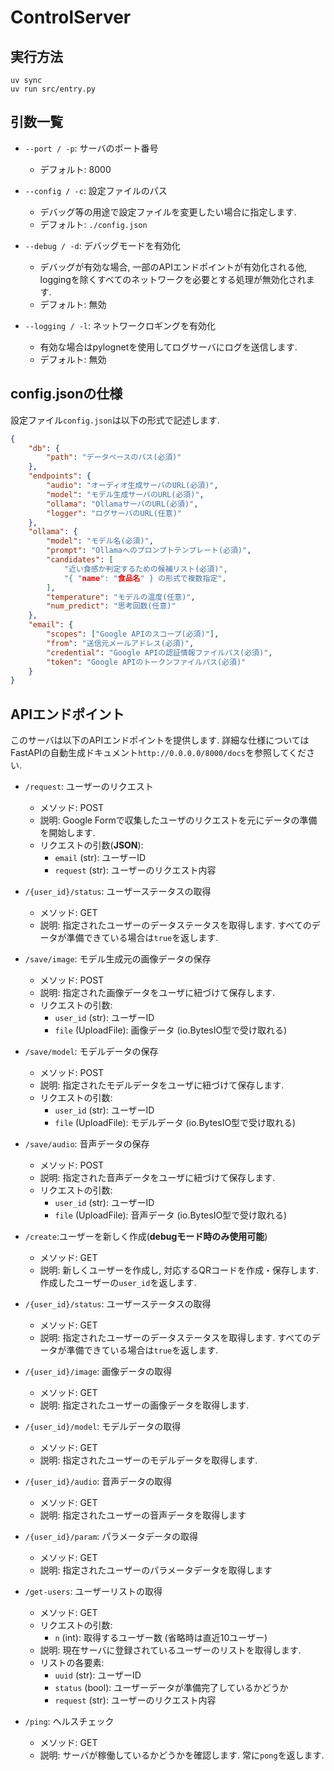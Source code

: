 # ControlServer

## 実行方法
```
uv sync
uv run src/entry.py
```

## 引数一覧
- `--port / -p`: サーバのポート番号
    - デフォルト: 8000

- `--config / -c`: 設定ファイルのパス
    - デバッグ等の用途で設定ファイルを変更したい場合に指定します.
    - デフォルト: `./config.json`

- `--debug / -d`: デバッグモードを有効化
    - デバッグが有効な場合, 一部のAPIエンドポイントが有効化される他, loggingを除くすべてのネットワークを必要とする処理が無効化されます.
    - デフォルト: 無効

- `--logging / -l`: ネットワークロギングを有効化
    - 有効な場合はpylognetを使用してログサーバにログを送信します.
    - デフォルト: 無効

## config.jsonの仕様
設定ファイル`config.json`は以下の形式で記述します.
```json
{
    "db": {
        "path": "データベースのパス(必須)"
    },
    "endpoints": {
        "audio": "オーディオ生成サーバのURL(必須)",
        "model": "モデル生成サーバのURL(必須)",
        "ollama": "OllamaサーバのURL(必須)",
        "logger": "ログサーバのURL(任意)"
    },
    "ollama": {
        "model": "モデル名(必須)",
        "prompt": "Ollamaへのプロンプトテンプレート(必須)",
        "candidates": [
            "近い食感か判定するための候補リスト(必須)",
            "{ "name": "食品名" } の形式で複数指定",
        ],
        "temperature": "モデルの温度(任意)",
        "num_predict": "思考回数(任意)"
    },
    "email": {
        "scopes": ["Google APIのスコープ(必須)"],
        "from": "送信元メールアドレス(必須)",
        "credential": "Google APIの認証情報ファイルパス(必須)",
        "token": "Google APIのトークンファイルパス(必須)"
    }
}
```

## APIエンドポイント
このサーバは以下のAPIエンドポイントを提供します. 詳細な仕様についてはFastAPIの自動生成ドキュメント`http://0.0.0.0/8000/docs`を参照してください.

- `/request`: ユーザーのリクエスト
    - メソッド: POST
    - 説明: Google Formで収集したユーザのリクエストを元にデータの準備を開始します.
    - リクエストの引数(**JSON**):
        - `email` (str): ユーザーID
        - `request` (str): ユーザーのリクエスト内容

- `/{user_id}/status`: ユーザーステータスの取得
    - メソッド: GET
    - 説明: 指定されたユーザーのデータステータスを取得します. すべてのデータが準備できている場合は`true`を返します.

- `/save/image`: モデル生成元の画像データの保存
    - メソッド: POST
    - 説明: 指定された画像データをユーザに紐づけて保存します.
    - リクエストの引数:
        - `user_id` (str): ユーザーID
        - `file` (UploadFile): 画像データ (io.BytesIO型で受け取れる)

- `/save/model`: モデルデータの保存
    - メソッド: POST
    - 説明: 指定されたモデルデータをユーザに紐づけて保存します.
    - リクエストの引数:
        - `user_id` (str): ユーザーID
        - `file` (UploadFile): モデルデータ (io.BytesIO型で受け取れる)

- `/save/audio`: 音声データの保存
    - メソッド: POST
    - 説明: 指定された音声データをユーザに紐づけて保存します.
    - リクエストの引数:
        - `user_id` (str): ユーザーID
        - `file` (UploadFile): 音声データ (io.BytesIO型で受け取れる)

- `/create`:ユーザーを新しく作成(**debugモード時のみ使用可能**)
    - メソッド: GET
    - 説明: 新しくユーザーを作成し, 対応するQRコードを作成・保存します. 作成したユーザーの`user_id`を返します.

- `/{user_id}/status`: ユーザーステータスの取得
    - メソッド: GET
    - 説明: 指定されたユーザーのデータステータスを取得します. すべてのデータが準備できている場合は`true`を返します.

- `/{user_id}/image`: 画像データの取得
    - メソッド: GET
    - 説明: 指定されたユーザーの画像データを取得します.

- `/{user_id}/model`: モデルデータの取得
    - メソッド: GET
    - 説明: 指定されたユーザーのモデルデータを取得します.

- `/{user_id}/audio`: 音声データの取得
    - メソッド: GET
    - 説明: 指定されたユーザーの音声データを取得します

- `/{user_id}/param`: パラメータデータの取得
    - メソッド: GET
    - 説明: 指定されたユーザーのパラメータデータを取得します

- `/get-users`: ユーザーリストの取得
    - メソッド: GET
    - リクエストの引数:
        - `n` (int): 取得するユーザー数 (省略時は直近10ユーザー)
    - 説明: 現在サーバに登録されているユーザーのリストを取得します.
    - リストの各要素:
        - `uuid` (str): ユーザーID
        - `status` (bool): ユーザーデータが準備完了しているかどうか
        - `request` (str): ユーザーのリクエスト内容

- `/ping`: ヘルスチェック
    - メソッド: GET
    - 説明: サーバが稼働しているかどうかを確認します. 常に`pong`を返します.
